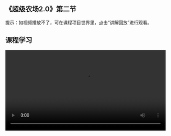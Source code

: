## 《超级农场2.0》第二节
 
提示：如视频播放不了，可在课程项目世界里，点击“讲解回放”进行观看。


## 课程学习
<video width="100%" controls controlslist="nodownload nofullscreen noremoteplayback" disablePictureInPicture>
  <source src="https://api.keepwork.com/ts-storage/siteFiles/21698/raw#超级农场2.0第一课.webm" type="video/webm" />
  <source src="https://api.keepwork.com/ts-storage/siteFiles/21697/raw#超级农场2.0第一课~1.mp4" type="video/mp4" />
  
  你的浏览器不支持播放
</video>
<style>
video::-webkit-media-controls-fullscreen-button { display: none; } 
</style>

## 字幕

经过前面《超级农场》的学习
相信同学们已经创作好了自己独特的农场世界
在上一个项目的学习中，我们学习了解了如何制作ParaX动画模型
接下来的三节课，我们将在《超级农场》的基础上继续深入学习
学习如何制作带有多个骨骼的ParaX动画模型
这节课，我们来学习如何让小虫子动起来
想要让小虫子动起来，我们需要先来给小虫子添加上骨骼
可以看到，场景中的小虫子模型中间好像缺少了一些方块
缺少的部分就是需要我们添加骨骼的位置
小虫子是一节一节的，这里我们把小虫子分成4节
分别放置4个骨骼方块来控制小虫子的头部、身体和尾部
可以注意到小虫子每一节的颜色上是有区分的
这是因为骨骼方块只会控制和它相连且颜色相同的所有方块
也就是动画模型中的权重关系
接下来，我们来给小虫子添加上骨骼吧！

### 步骤一

点击E键，打开工具栏
在电影标签下选择骨骼方块
右键放置一块骨骼在小虫子模型的最前面
可以注意到骨骼方块的一头是尖尖的
尖尖的一头代表骨骼的方向
按住alt键，点击鼠标右键可以切换骨骼指向的方向
这里，我们将骨骼方块的方向调整为指向前方
让骨骼的背面与其后面的棕色方块相连
用于控制小虫子的头部
同样的方法，我们给小虫子继续放置3块骨骼
用于控制小虫子的身体
放置好后，按住ctrl键，点击鼠标右键
可以看到刚刚添加的骨骼方块被一条绿色的线连接在一起了
按住ctrl键，点击鼠标左键选中整条小虫子
保存为bmax模型，取名为worm
到这里，小虫子的骨骼就添加好啦

### 步骤二

这一小节，我们将学习如何制作一段小虫子蠕动的骨骼动画
首先，添加一个电影方块到场景中
点击E按钮，打开工具栏
在电影标签下选择电影方块，放置于场景中
右键打开电影方块，将右下角的时间由30秒改为1秒
这里，我们不需要使用到摄影机，右键点击电影片段窗口的摄影机，选择删除
接着，点击电影片段窗口左上角的“+”号
选择上节课保存的小虫子模型，点击确定
角色模型添加好后，点击左下角的动作按钮，切换为大小属性
拖动带有方块的坐标轴，令小虫子变大一些
点击左下角的大小按钮，将属性切换为骨骼属性
可以看到模型上出现了四个绿色的小点
这些绿色小点就是骨骼所在的位置
点击第一个绿色小点
按下K键，生成第一个关键帧，记录下初始状态
我们注意到在时间轴上出现一个新的灰色标记，这个标记就是我们刚刚添加的关键帧
拖动时间轴来到500毫秒的位置
选择第二个绿色小点,拖动红色旋转轴，调整到合适位置
同样的方法，将后面两个骨骼点调整到合适的位置
按下K键，生成第二个关键帧，记录下500毫秒的状态
最后，拖动时间轴来到1000毫秒的位置
分别拖动骨骼的旋转轴，将小虫子调整到初始的位置，生成第三个关键帧
按下K键，生成第三个关键帧，记录下1000毫秒的状态
调整好后，点击左箭头按钮，回到最开始的位置
点击播放，可以看到小虫子动起来了
到这里，一段小虫子蠕动的动画就做好啦！


### 步骤三

在上一小节中，我们制作好了小虫子蠕动的动画
不过每次都要播放动画才能让小虫子动起来
可不可以直接让小虫子模型动起来呢？
答案当然是肯定的，还记得《超级农场1.0》中会动的兔子模型吗？
接下来我们学习如何把动画导出为ParaX动画模型
首先，我们先来播放一下上一小节制作好的动画
然后，点击左箭头“到开始”按钮，回到第0帧的位置
选中小虫子，左下角的属性默认为动作，点击右下角的+号
选择4号，点击确定，代表走路动作
关闭电影方块
走路动作添加好了，我们再来添加一个待机动作
打开工具栏，选择电影标签下的电影方块
在保存走路动作的电影方块旁边放置一个新的电影方块
右键打开它，将右下角的时间修改为1秒，删除摄影机
点击电影片段下的+号，添加小虫子模型
模型添加好后，继续添加动作属性
点击右下角的+号，选择0号，点击确定，代表待机动作
关闭电影方块
接着，按住ctrl键，点击鼠标左键选择两个电影方块
点击保存，导出为ParaX动画模型，命名为worm
点击确定，动画模型成功导出
最后，打开工具栏，选择工具子标签下的活动模型
点击模型，选择刚刚保存的ParaX动画模型
右键放置模型于场景中
拖动它，可以看到小虫子蠕动起来啦
如何让小虫子动起来的方法你学会了吗？
你可以尝试制作不同样式的小虫子
也可以改变小虫子移动的方式哦
快去给自己的农场也添加一条小虫子吧